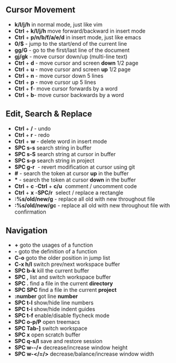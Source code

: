 ## Cursor Movement
* **k/l/j/h** in normal mode, just like vim
* **Ctrl** + **k/l/j/h** move forward/backward in insert mode
* **Ctrl** + **p/n/b/f/a/e/d** in insert mode, just like emacs
* **0/$** - jump to the start/end of the current line
* **gg/G** - go to the first/last line of the document
* **gj/gk** - move cursor down/up (multi-line text)
* **Ctrl** + **d** - move cursor and screen **down** 1/2 page
* **Ctrl** + **u** - move cursor and screen **up** 1/2 page
* **Ctrl** + **n** - move cursor down 5 lines
* **Ctrl** + **p** - move cursor up 5 lines
* **Ctrl** + **f**- move cursor forwards by a word
* **Ctrl** + **b**- move cursor backwards by a word

## Edit, Search & Replace
* **Ctrl** + **/** - undo
* **Ctrl** + **r** - redo
* **Ctrl** + **w** - delete word in insert mode
* **SPC s-s** search string in buffer
* **SPC s-S** search string at cursor in buffer
* **SPC s-p** search string in project
* **SPC g-r**  - revert modification at cursor using git
* **#** - search the token at cursor **up** in the buffer
* <b>*</b> - search the token at cursor **down** in the buffer
* **Ctrl** + **c** -**Ctrl** + **c/u**  comment / uncomment code
* **Ctrl** + **x** -**SPC/r**  select / replace a rectangle
* **:%s/old/new/g** - replace all old with new throughout file
* **:%s/old/new/gc** - replace all old with new throughout file with confirmation

## Navigation
* **+** goto the usages of a function
* **-** goto the definition of a function
* **C-o** goto the older position in jump list
* **C-x h/l** switch prev/next workspace buffer
* **SPC b-k** kill the current buffer
* **SPC ,** list and switch workspace buffer
* **SPC .** find a file in the current **directory**
* **SPC SPC** find a file in the current **project**
* **:number** got line **number**
* **SPC t-l** show/hide line numbers
* **SPC t-i** show/hide indent guides
* **SPC t-f** enable/disable flycheck mode
* **SPC o-p/P** open treemacs
* **SPC Tab-]** switch workspace
* **SPC x** open scratch buffer
* **SPC q-s/l** save and restore session
* **SPC w--/+** decrease/increase window height
* **SPC w-</=/>** decrease/balance/increase window width
